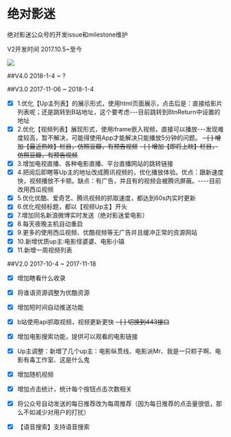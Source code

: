 # 绝对影迷
绝对影迷公众号的开发issue和milestone维护

V2开发时间 2017.10.5~至今

![](https://i.v2ex.co/pWO7Y2O7.jpeg)

##V4.0 2018-1-4 ~ ?

##V3.0 2017-11-06 ~ 2018-1-4
- [x] 1.优化【Up主列表】的展示形式，使用html页面展示，点击后是：直接给影片列表呢；还是跳转到B站地址，这个要考虑---目前跳转到BtnReturn中设置的地址
- [x] 2.优化【视频列表】展现形式，使用iframe嵌入视频，直接可以播放---发现难度较高，暂不解决，可能得使用App才能解决只能播放5分钟的问题。
~~- [ ] 增加【最近热映】栏目，仿照豆瓣，有预告视频~~
~~- [ ] 增加【即将上映】栏目，仿照豆瓣，有预告视频~~
- [x] 3.增加电视直播、各种电影直播、平台直播网站的跳转链接
- [x] 4.把阅后即瞎等Up主的地址改成腾讯视频的，优化播放体验。优点：跟新速度快，视频播放不卡顿。缺点：有广告，并且有的视频会被腾讯屏蔽。----目前改用西瓜视频
- [x] 5.优化优酷、爱奇艺、腾讯视频的抓取速度，都达到60s内实时更新
- [x] 6.优化视频标题，都以【视频Up主】开头
- [x] 7.增加同名新浪微博实时发送（绝对影迷爱电影）
- [x] 8.每天夜晚主机自动重启
- [x] 9.更多的使用西瓜视频、优酷视频等无广告并且缓冲正常的资源网站
- [x] 10.新增优质up主:电影怪婆婆、电影小镇
- [x] 11.新增一周视频列表
  
##V2.0 2017-10-4 ~ 2017-11-18
- [x] 增加瞎看什么收录
- [x] 将谁语资源调整为优酷资源
- [x] 增加短时间自动推送功能
- [x] b站使用api抓取视频，视频更新更快
~~- [ ] 切换到443接口~~
- [x] 增加电影搜索功能，提供可以观看的电影链接
- [x] Up主调整：新增了几个up主：电影纵贯线、电影派Mr、我是一只粽子啊、电影有毒工作室、这是什么鬼
- [x] 增加随机视频
- [x] 增加点击统计，统计每个按钮点击次数相关
- [x] 将公众号自动发送的每日推荐改为每周推荐（因为每日推荐的点击量很低，那么不如减少对用户的打扰）
- [x] 【语音搜索】支持语音搜索
  

